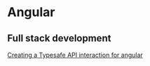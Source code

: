 # Angular 

## Full stack development 

[Creating a Typesafe API interaction for angular ](https://www.prisma.io/blog/full-stack-typesafety-with-angular-nest-nx-and-prisma-CcMK7fbQfTWc)
